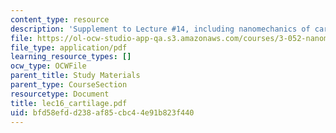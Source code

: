 ```yaml
---
content_type: resource
description: 'Supplement to Lecture #14, including nanomechanics of cartilage: definitions.'
file: https://ol-ocw-studio-app-qa.s3.amazonaws.com/courses/3-052-nanomechanics-of-materials-and-biomaterials-spring-2007/bfd58efdd238af85cbc44e91b823f440_lec16_cartilage.pdf
file_type: application/pdf
learning_resource_types: []
ocw_type: OCWFile
parent_title: Study Materials
parent_type: CourseSection
resourcetype: Document
title: lec16_cartilage.pdf
uid: bfd58efd-d238-af85-cbc4-4e91b823f440
---
```

